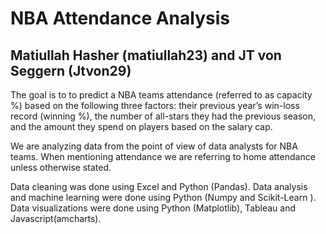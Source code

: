# NBA Attendance Analysis

## Matiullah Hasher (matiullah23) and JT von Seggern (Jtvon29)

The goal is to to predict a NBA teams attendance (referred to as capacity %) based on the following three factors: their previous year’s win-loss record (winning %), the number of all-stars they had the previous season, and the amount they spend on players based on the salary cap. 

We are analyzing data from the point of view of data analysts for NBA teams. 
When mentioning attendance we are referring to home attendance unless otherwise stated. 

Data cleaning was done using Excel and Python (Pandas).
Data analysis and machine learning were done using Python (Numpy and Scikit-Learn ).
Data visualizations were done using Python (Matplotlib), Tableau and Javascript(amcharts). 
